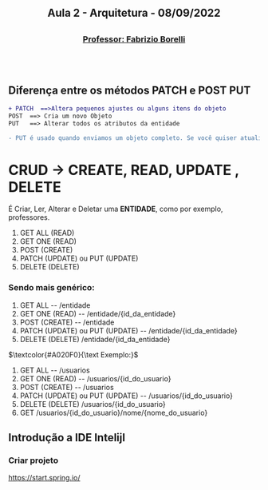 <h2 align = "center" >Aula 2  - Arquitetura - 08/09/2022<h2>

<h3 align = "center" ><a href="https://github.com/ffborelli/">Professor: Fabrizio Borelli</a></h3>
</br></br>

## Diferença entre os métodos PATCH e POST PUT

```diff
+ PATCH  ==>Altera pequenos ajustes ou alguns itens do objeto
POST  ==> Cria um novo Objeto
PUT   ==> Alterar todos os atributos da entidade

- PUT é usado quando enviamos um objeto completo. Se você quiser atualizar só uma parte dele e não reenviar tudo, use PATCH** 

```
# CRUD -> CREATE, READ, UPDATE , DELETE

É Criar, Ler, Alterar e Deletar uma **ENTIDADE**, como por exemplo, professores.

1. GET ALL (READ)
2. GET ONE (READ)
3. POST    (CREATE)
4. PATCH   (UPDATE) ou PUT (UPDATE)
5. DELETE  (DELETE)

### Sendo mais genérico: 

1. GET ALL --  /entidade
2. GET ONE (READ) --  /entidade/{id_da_entidade}
3. POST    (CREATE) --  /entidade
4. PATCH   (UPDATE) ou PUT (UPDATE) --  /entidade/{id_da_entidade}
5. DELETE  (DELETE) /entidade/{id_da_entidade}

$\textcolor{#A020F0}{\text Exemplo:}$  

1. GET ALL --  /usuarios
2. GET ONE (READ) --  /usuarios/{id_do_usuario}
3. POST    (CREATE) --  /usuarios
4. PATCH   (UPDATE) ou PUT (UPDATE) --   /usuarios/{id_do_usuario}
5. DELETE  (DELETE)  /usuarios/{id_do_usuario}
6. GET /usuarios/{id_do_usuario}/nome/{nome_do_usuario}


## Introdução a IDE Intelijl
### Criar projeto
https://start.spring.io/

